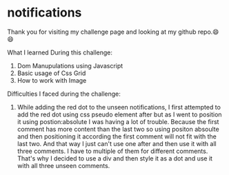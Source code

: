 # notifications

Thank you for visiting my challenge page and looking at my github repo.😄😄

What I learned During this challenge:

1. Dom Manupulations using Javascript
2. Basic usage of Css Grid
3. How to work with Image

Difficulties I faced during the challenge:

1. While adding the red dot to the unseen notifications, I first attempted to add the red dot using css pseudo element after but as I went to position it using postion:absolute I was having a lot of trouble. Because the first comment has more content than the last two so using positon absoulte and then positioning it according the first comment will not fit with the last two. And that way I just can't use one after and then use it with all three comments. I have to multiple of them for different comments. That's why I decided to use a div and then style it as a dot and use it with all three unseen comments.
